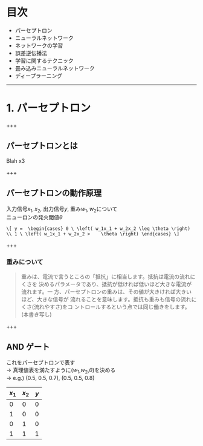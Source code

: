 # 目次

- パーセプトロン
- ニューラルネットワーク
- ネットワークの学習
- 誤差逆伝播法
- 学習に関するテクニック
- 畳み込みニューラルネットワーク
- ディープラーニング

---

# 1. パーセプトロン

+++

## パーセプトロンとは

Blah x3

+++

## パーセプトロンの動作原理

入力信号$x_1, x_2$, 出力信号$y$, 重み$w_1, w_2$について\
ニューロンの発火閾値$\theta$

`\[
y = 
\begin{cases}
    0 \ \left( w_1x_1 + w_2x_2 \leq \theta \right) \\
    1 \ \left( w_1x_1 + w_2x_2 >    \theta \right)
\end{cases}
\]`

+++

### 重みについて

> 重みは、電流で言うところの「抵抗」に相当します。抵抗は電流の流れにくさを 決めるパラメータであり、抵抗が低ければ低いほど大きな電流が流れます。一 方、パーセプトロンの重みは、その値が大きければ大きいほど、大きな信号が 流れることを意味します。抵抗も重みも信号の流れにくさ(流れやすさ)をコ ントロールするという点では同じ働きをします。
(本書き写し)

+++

## AND ゲート

これをパーセプトロンで表す<br> 
-> 真理値表を満たすように($w_1$,$w_2$,$\theta$)を決める <br>
-> e.g.) (0.5, 0.5, 0.7), (0.5, 0.5, 0.8)

|$x_1$|$x_2$|$y$|
|:----|:----|--:|
|  0  |  0  | 0 |
|  1  |  0  | 0 |
|  0  |  1  | 0 |
|  1  |  1  | 1 |



